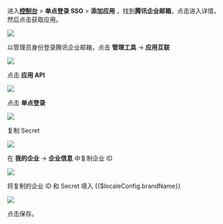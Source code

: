 <IntegrationDetailCard :title="`在 ${$localeConfig.brandName} 中创建应用`">

进入[**控制台**](https://console.genauth.ai) > **单点登录 SSO** > **添加应用** ，找到**腾讯企业邮箱**，点击进入详情，然后点击获取应用。

![](~@imagesZhCn/integration/exmail/1-1.png)

以管理员身份登录腾讯企业邮箱，点击 **管理工具** -> **应用互联**

<img src="~@imagesZhCn/integration/exmail/1-2.png" class="md-img-padding" />

点击 **应用 API**

<img src="~@imagesZhCn/integration/exmail/1-3.png" class="md-img-padding" />

点击 **单点登录**

<img src="~@imagesZhCn/integration/exmail/1-4.png" class="md-img-padding" />

复制 Secret

<img src="~@imagesZhCn/integration/exmail/1-5.png" class="md-img-padding" />

在 **我的企业** -> **企业信息** 中复制企业 ID

<img src="~@imagesZhCn/integration/exmail/1-6.png" class="md-img-padding" />

将复制的企业 ID 和 Secret 填入 {{$localeConfig.brandName}}

![](~@imagesZhCn/integration/exmail/1-7.png)

点击保存。

</IntegrationDetailCard>
